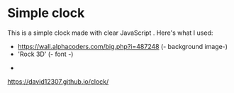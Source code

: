 # Simple clock

This is a simple clock made with clear JavaScript
.
Here's what I used:
 * https://wall.alphacoders.com/big.php?i=487248 (- background image-)
 * 'Rock 3D' (- font -)

-
https://david12307.github.io/clock/
